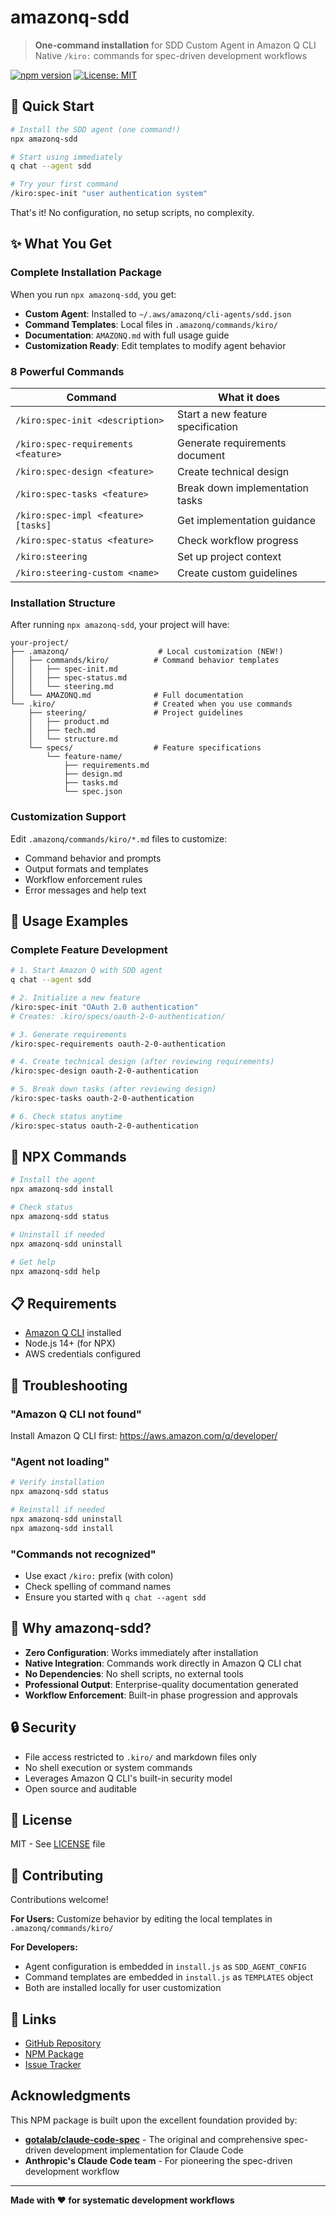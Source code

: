 # amazonq-sdd

> **One-command installation** for SDD Custom Agent in Amazon Q CLI  
> Native `/kiro:` commands for spec-driven development workflows

[![npm version](https://img.shields.io/npm/v/amazonq-sdd.svg)](https://www.npmjs.com/package/amazonq-sdd)
[![License: MIT](https://img.shields.io/badge/License-MIT-blue.svg)](../LICENSE)

## 🚀 Quick Start

```bash
# Install the SDD agent (one command!)
npx amazonq-sdd

# Start using immediately
q chat --agent sdd

# Try your first command
/kiro:spec-init "user authentication system"
```

That's it! No configuration, no setup scripts, no complexity.

## ✨ What You Get

### Complete Installation Package

When you run `npx amazonq-sdd`, you get:
- **Custom Agent**: Installed to `~/.aws/amazonq/cli-agents/sdd.json`
- **Command Templates**: Local files in `.amazonq/commands/kiro/`
- **Documentation**: `AMAZONQ.md` with full usage guide
- **Customization Ready**: Edit templates to modify agent behavior

### 8 Powerful Commands

| Command | What it does |
|---------|--------------|
| `/kiro:spec-init <description>` | Start a new feature specification |
| `/kiro:spec-requirements <feature>` | Generate requirements document |
| `/kiro:spec-design <feature>` | Create technical design |
| `/kiro:spec-tasks <feature>` | Break down implementation tasks |
| `/kiro:spec-impl <feature> [tasks]` | Get implementation guidance |
| `/kiro:spec-status <feature>` | Check workflow progress |
| `/kiro:steering` | Set up project context |
| `/kiro:steering-custom <name>` | Create custom guidelines |

### Installation Structure

After running `npx amazonq-sdd`, your project will have:

```
your-project/
├── .amazonq/                    # Local customization (NEW!)
│   ├── commands/kiro/          # Command behavior templates
│   │   ├── spec-init.md
│   │   ├── spec-status.md
│   │   └── steering.md
│   └── AMAZONQ.md              # Full documentation
└── .kiro/                      # Created when you use commands
    ├── steering/               # Project guidelines
    │   ├── product.md    
    │   ├── tech.md       
    │   └── structure.md  
    └── specs/                  # Feature specifications
        └── feature-name/
            ├── requirements.md
            ├── design.md
            ├── tasks.md
            └── spec.json
```

### Customization Support

Edit `.amazonq/commands/kiro/*.md` files to customize:
- Command behavior and prompts
- Output formats and templates  
- Workflow enforcement rules
- Error messages and help text

## 📖 Usage Examples

### Complete Feature Development

```bash
# 1. Start Amazon Q with SDD agent
q chat --agent sdd

# 2. Initialize a new feature
/kiro:spec-init "OAuth 2.0 authentication"
# Creates: .kiro/specs/oauth-2-0-authentication/

# 3. Generate requirements
/kiro:spec-requirements oauth-2-0-authentication

# 4. Create technical design (after reviewing requirements)
/kiro:spec-design oauth-2-0-authentication

# 5. Break down tasks (after reviewing design)
/kiro:spec-tasks oauth-2-0-authentication

# 6. Check status anytime
/kiro:spec-status oauth-2-0-authentication
```

## 🔧 NPX Commands

```bash
# Install the agent
npx amazonq-sdd install

# Check status
npx amazonq-sdd status

# Uninstall if needed
npx amazonq-sdd uninstall

# Get help
npx amazonq-sdd help
```

## 📋 Requirements

- [Amazon Q CLI](https://aws.amazon.com/q/developer/) installed
- Node.js 14+ (for NPX)
- AWS credentials configured

## 🐛 Troubleshooting

### "Amazon Q CLI not found"
Install Amazon Q CLI first: https://aws.amazon.com/q/developer/

### "Agent not loading"
```bash
# Verify installation
npx amazonq-sdd status

# Reinstall if needed
npx amazonq-sdd uninstall
npx amazonq-sdd install
```

### "Commands not recognized"
- Use exact `/kiro:` prefix (with colon)
- Check spelling of command names
- Ensure you started with `q chat --agent sdd`

## 🎯 Why amazonq-sdd?

- **Zero Configuration**: Works immediately after installation
- **Native Integration**: Commands work directly in Amazon Q CLI chat
- **No Dependencies**: No shell scripts, no external tools
- **Professional Output**: Enterprise-quality documentation generated
- **Workflow Enforcement**: Built-in phase progression and approvals

## 🔒 Security

- File access restricted to `.kiro/` and markdown files only
- No shell execution or system commands
- Leverages Amazon Q CLI's built-in security model
- Open source and auditable

## 📄 License

MIT - See [LICENSE](../LICENSE) file

## 🤝 Contributing

Contributions welcome! 

**For Users:** Customize behavior by editing the local templates in `.amazonq/commands/kiro/`

**For Developers:** 
- Agent configuration is embedded in `install.js` as `SDD_AGENT_CONFIG`
- Command templates are embedded in `install.js` as `TEMPLATES` object
- Both are installed locally for user customization

## 🔗 Links

- [GitHub Repository](https://github.com/gotalab/amazonq-spec)
- [NPM Package](https://www.npmjs.com/package/amazonq-sdd)
- [Issue Tracker](https://github.com/gotalab/amazonq-spec/issues)

## Acknowledgments

This NPM package is built upon the excellent foundation provided by:

- **[gotalab/claude-code-spec](https://github.com/gotalab/claude-code-spec)** - The original and comprehensive spec-driven development implementation for Claude Code
- **Anthropic's Claude Code team** - For pioneering the spec-driven development workflow

---

**Made with ❤️ for systematic development workflows**